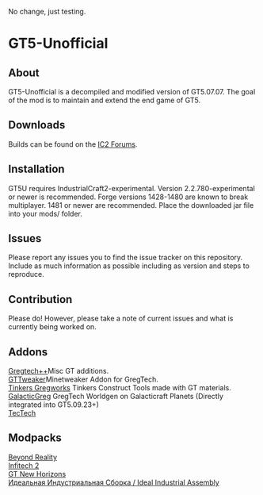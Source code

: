 No change, just testing.

GT5-Unofficial
===

## About

GT5-Unofficial is a decompiled and modified version of GT5.07.07. The goal of the mod is to maintain and extend the end game of GT5.

## Downloads

Builds can be found on the [IC2 Forums](http://forum.industrial-craft.net/index.php?page=Thread&threadID=11488).

## Installation

GT5U requires IndustrialCraft2-experimental. Version 2.2.780-experimental or newer is recommended.
Forge versions 1428-1480 are known to break multiplayer. 1481 or newer are recommended.
Place the downloaded jar file into your mods/ folder.

## Issues

Please report any issues you to find the issue tracker on this repository. Include as much information as possible including as version and steps to reproduce.

## Contribution

Please do! However, please take a note of current issues and what is currently being worked on.

## Addons

[Gregtech++](https://forum.industrial-craft.net/thread/13325-gt5u-1-7-10-gregtech-add-s-many-new-machines-multiblocks-general-xmod-compat-wit/)Misc GT additions.<br />
[GTTweaker](https://forum.industrial-craft.net/thread/11353-gt-5-09-minetweaker-3-10-addon-addon-version-1-6-1-adding-custom-recipes-for-all/)Minetweaker Addon for GregTech.<br />
[Tinkers Gregworks](https://github.com/Vexatos/TinkersGregworks) Tinkers Construct Tools made with GT materials.<br />
[GalacticGreg](https://forum.industrial-craft.net/thread/11039-gregtech-addon-addon-galacticgreg-1-9-gregtech-oregen-on-galacticraft-planets/)  GregTech Worldgen on Galacticraft Planets (Directly integrated into GT5.09.23+)<br />
[TecTech](https://github.com/Technus/TecTech)<br />

## Modpacks

[Beyond Reality](https://www.atlauncher.com/pack/BeyondReality)<br />
[Infitech 2](https://forum.feed-the-beast.com/threads/1-7-10-listed-infitech-2-modpack-v3-2-21-hqm-gregtech-balanced-hard-mode-modpack.50185/)<br />
[GT New Horizons](https://www.technicpack.net/modpack/mcnewhorizons.677387)<br />
[Идеальная Индустриальная Сборка / Ideal Industrial Assembly](http://sapientmail.wixsite.com/minecraft)<br />
